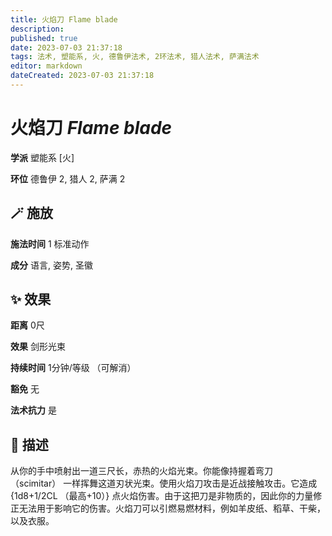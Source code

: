 ```yaml
---
title: 火焰刀 Flame blade
description: 
published: true
date: 2023-07-03 21:37:18
tags: 法术, 塑能系, 火, 德鲁伊法术, 2环法术, 猎人法术, 萨满法术
editor: markdown
dateCreated: 2023-07-03 21:37:18
---
```


# **火焰刀** *Flame blade*

**学派** 塑能系 \[火\] 

**环位** 德鲁伊 2, 猎人 2, 萨满 2

## 🪄 施放

**施法时间** 1 标准动作

**成分** 语言, 姿势, 圣徽

## ✨ 效果  

**距离** 0尺 

**效果** 剑形光束 

**持续时间** 1分钟/等级 （可解消） 

**豁免** 无

**法术抗力** 是

## 📖 描述

从你的手中喷射出一道三尺长，赤热的火焰光束。你能像持握着弯刀 （scimitar） 一样挥舞这道刃状光束。使用火焰刀攻击是近战接触攻击。它造成 {1d8+1/2CL （最高+10）} 点火焰伤害。由于这把刀是非物质的，因此你的力量修正无法用于影响它的伤害。火焰刀可以引燃易燃材料，例如羊皮纸、稻草、干柴，以及衣服。
    
